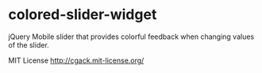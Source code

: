 colored-slider-widget
=====================

jQuery Mobile slider that provides colorful feedback when changing values of the slider.

MIT License
http://cgack.mit-license.org/
